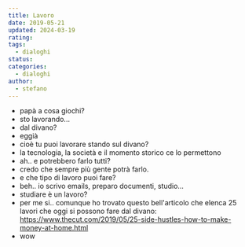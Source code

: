 ```yaml
---
title: Lavoro
date: 2019-05-21
updated: 2024-03-19
rating: 
tags:
  - dialoghi
status: 
categories:
  - dialoghi
author:
  - stefano
---
```


- papà a cosa giochi?
- sto lavorando...
- dal divano?
- eggià
- cioè tu puoi lavorare stando sul divano?
- la tecnologia, la società e il momento storico ce lo permettono
- ah.. e potrebbero farlo tutti?
- credo che sempre più gente potrà farlo.
- e che tipo di lavoro puoi fare?
- beh.. io scrivo emails, preparo documenti, studio...
- studiare è un lavoro?
- per me si.. comunque ho trovato questo bell'articolo che elenca 25 lavori che oggi si possono fare dal divano: <https://www.thecut.com/2019/05/25-side-hustles-how-to-make-money-at-home.html>
- wow
